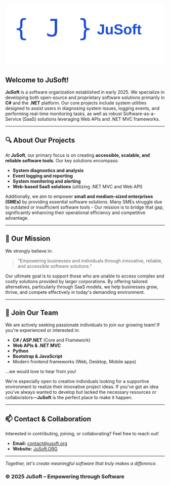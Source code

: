 # ![JuSoft Logo](jusoft-logo.svg)

## Welcome to JuSoft!

**JuSoft** is a software organization established in early 2025. We specialize in developing both open-source and proprietary software solutions primarily in **C#** and the **.NET** platform. Our core projects include system utilities designed to assist users in diagnosing system issues, logging events, and performing real-time monitoring tasks, as well as robust Software-as-a-Service (SaaS) solutions leveraging Web APIs and .NET MVC frameworks.

---

## 🔍 About Our Projects

At **JuSoft**, our primary focus is on creating **accessible, scalable, and reliable software tools**. Our key solutions encompass:

- **System diagnostics and analysis**
- **Event logging and reporting**
- **System monitoring and alerting**
- **Web-based SaaS solutions** (utilizing .NET MVC and Web API)

Additionally, we aim to empower **small and medium-sized enterprises (SMEs)** by providing essential software solutions. Many SMEs struggle due to outdated or insufficient software tools - Our mission is to bridge that gap, significantly enhancing their operational efficiency and competitive advantage.

---

## 🚀 Our Mission

We strongly believe in:

> "Empowering businesses and individuals through innovative, reliable, and accessible software solutions."

Our ultimate goal is to support those who are unable to access complex and costly solutions provided by larger corporations. By offering tailored alternatives, particularly through SaaS models, we help businesses grow, thrive, and compete effectively in today's demanding environment.

---

## 🤝 Join Our Team

We are actively seeking passionate individuals to join our growing team! If you're experienced or interested in:

- **C# / ASP.NET** (Core and Framework)
- **Web APIs & .NET MVC**
- **Python**
- **Bootstrap & JavaScript**
- Modern frontend frameworks (Web, Desktop, Mobile apps)

...we would love to hear from you!

We're especially open to creative individuals looking for a supportive environment to realize their innovative project ideas. If you've got an idea you've always wanted to develop but lacked the necessary resources or collaborators—**JuSoft** is the perfect place to make it happen.

---

## 📫 Contact & Collaboration

Interested in contributing, joining, or collaborating? Feel free to reach out!

- **Email:** [contact@jusoft.org](mailto:contact@jusoft.org)
- **Website:** [JuSoft.ORG](https://jusoft.org)

---

*Together, let's create meaningful software that truly makes a difference.*

### © 2025 JuSoft – Empowering through Software

